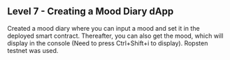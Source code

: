 
## Level 7 - Creating a Mood Diary dApp
Created a mood diary where you can input a mood and set it in the deployed smart contract. Thereafter, you can also get the mood, which will display in the console (Need to press Ctrl+Shift+i to display). Ropsten testnet was used. 

